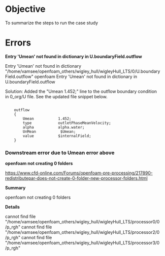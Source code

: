 # Objective

To summarize the steps to run the case study

# Errors

**Entry 'Umean' not found in dictionary in U.boundaryField.outflow**

Entry 'Umean' not found in dictionary "/home/vamsee/openfoam_others/wigley_hull/wigleyHull_LTS/0/U.boundaryField.outflow"
openfoam Entry 'Umean' not found in dictionary in U.boundaryField.outflow

Solution:
Added the "Umean           1.452;" line to the outflow boundary condition in 0_org/U file. See the updated file snippet below.

<code>
    outflow
    {
        Umean           1.452;
        type            outletPhaseMeanVelocity;
        alpha           alpha.water;
        UnMean           $Umean;
        value           $internalField;
    }
</code>

### Downstream error due to Umean error above

**openfoam not creating 0 folders**

<https://www.cfd-online.com/Forums/openfoam-pre-processing/217890-redistributepar-does-not-create-0-folder-new-processor-folders.html>

**Summary**

openfoam not creating 0 folders

**Details**

cannot find file "/home/vamsee/openfoam_others/wigley_hull/wigleyHull_LTS/processor0/0/p_rgh"
cannot find file "/home/vamsee/openfoam_others/wigley_hull/wigleyHull_LTS/processor2/0/p_rgh"
cannot find file "/home/vamsee/openfoam_others/wigley_hull/wigleyHull_LTS/processor3/0/p_rgh"
